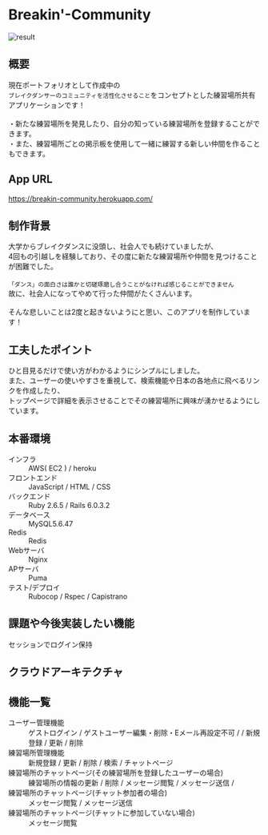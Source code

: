 # Breakin'-Community

![result](https://user-images.githubusercontent.com/64772703/92210046-ffc21200-eec8-11ea-9d79-547c58767d1c.gif)
## 概要
現在ポートフォリオとして作成中の<br>
`ブレイクダンサーのコミュニティを活性化させること`をコンセプトとした練習場所共有アプリケーションです！<br><br>
・新たな練習場所を発見したり、自分の知っている練習場所を登録することができます。<br>
・また、練習場所ごとの掲示板を使用して一緒に練習する新しい仲間を作ることもできます。

## App URL
https://breakin-community.herokuapp.com/

## 制作背景
大学からブレイクダンスに没頭し、社会人でも続けていましたが、<br>
4回もの引越しを経験しており、その度に新たな練習場所や仲間を見つけることが困難でした。<br>
<br>
`「ダンス」の面白さは誰かと切磋琢磨し合うことがなければ感じることができません`<br>
故に、社会人になってやめて行った仲間がたくさんいます。<br>
<br>
そんな悲しいことは2度と起きないようにと思い、このアプリを制作しています！

## 工夫したポイント
ひと目見るだけで使い方がわかるようにシンプルにしました。<br>
また、ユーザーの使いやすさを重視して、検索機能や日本の各地点に飛べるリンクを作成したり、<br>
トップページで詳細を表示させることでその練習場所に興味が湧かせるようにしています。

## 本番環境
<dl>
  <dt>インフラ</dt>
  <dd>AWS( EC2 ) / heroku
  
  <dt>フロントエンド</dt>
  <dd>JavaScript / HTML / CSS</dd>
  
  
  <dt>バックエンド</dt>
  <dd>Ruby 2.6.5 / Rails 6.0.3.2

  <dt>データベース</dt>
  <dd>MySQL5.6.47</dd>Redis
  <dd>Redis</dd>
  
  <dt>Webサーバ</dt>
  <dd>Nginx</dd>
  
  <dt>APサーバ</dt>
  <dd>Puma</dd>
  
  <dt>テスト/デプロイ</dt>
  <dd>Rubocop / Rspec / Capistrano</dd>
</dl>

## 課題や今後実装したい機能
セッションでログイン保持
## クラウドアーキテクチャ

## 機能一覧
<dl>
  <dt>ユーザー管理機能</dt>
  <dd>ゲストログイン / ゲストユーザー編集・削除・Eメール再設定不可 /  / 新規登録 / 更新 / 削除</dd>
  <dt>練習場所管理機能</dt>
  <dd>新規登録 / 更新 / 削除 / 検索 / チャットページ</dd>
  <dt>練習場所のチャットページ(その練習場所を登録したユーザーの場合)</dt>
  <dd>練習場所の情報の更新 / 削除 / メッセージ閲覧 / メッセージ送信 / </dd>
  <dt>練習場所のチャットページ(チャット参加者の場合)</dt>
  <dd>メッセージ閲覧 / メッセージ送信 </dd>
  <dt>練習場所のチャットページ(チャットに参加していない場合)</dt>
  <dd>メッセージ閲覧</dd>
<dl>

